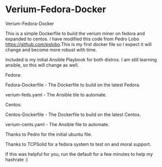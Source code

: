 # Verium-Fedora-Docker
Verium-Fedora-Docker

This is a simple Dockerfile to build the verium miner on fedora and expanded to centos.  I have modified this code from Pedro Lobo <https://github.com/pslobo>.This is my first docker file so I expect it will change and become more robust with time.


Included is my initial Ansible Playbook for both distros.  I am still learning ansible, so this will change as well.

Fedora:

Fedora-Dockerfile - The Dockerfile to build on the latest Fedora.

verium-feds.yaml  - The Ansible tile to automate.


Centos:

Centos-Dockerfile - The Dockerfile to build on the latest Centos.

verium-cents.yaml - The Ansible file to automate.



Thanks to Pedro for the initial ubuntu file.

Thanks to TCPSolid for a fedora system to test on and moral support.


If this was helpful for you, run the default for a few minutes to help my hashrate :)
